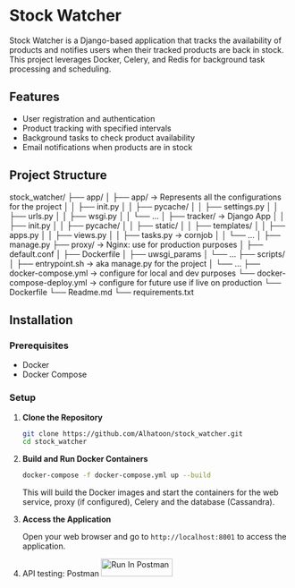 # Stock Watcher

Stock Watcher is a Django-based application that tracks the availability of products and notifies users when their tracked products are back in stock. This project leverages Docker, Celery, and Redis for background task processing and scheduling.

## Features

- User registration and authentication
- Product tracking with specified intervals
- Background tasks to check product availability
- Email notifications when products are in stock

## Project Structure
stock_watcher/
├── app/
│ ├── app/ -> Represents all the configurations for the project
│ │ ├── init.py
│ │ ├── pycache/
│ │ ├── settings.py
│ │ ├── urls.py
│ │ ├── wsgi.py
│ │ └── ...
│ ├── tracker/ -> Django App
│ │ ├── init.py
│ │ ├── pycache/
│ │ ├── static/
│ │ ├── templates/
│ │ ├── apps.py
│ │ ├── views.py
│ │ ├── tasks.py -> cornjob
│ │ └── ...
│ ├── manage.py
├── proxy/ -> Nginx: use for production purposes 
│ ├── default.conf
│ ├── Dockerfile
│ ├── uwsgi_params
│ └── ...
├── scripts/
│ ├── entrypoint.sh -> aka manage.py for the project
│ └── ...
├── docker-compose.yml -> configure for local and dev purposes 
└── docker-compose-deploy.yml -> configure for future use if live on production
└── Dockerfile
└── Readme.md
└── requirements.txt



## Installation

### Prerequisites

- Docker
- Docker Compose

### Setup

1. **Clone the Repository**

    ```bash
    git clone https://github.com/Alhatoon/stock_watcher.git
    cd stock_watcher
    ```

2. **Build and Run Docker Containers**

    ```bash
    docker-compose -f docker-compose.yml up --build
    ```

    This will build the Docker images and start the containers for the web service, proxy (if configured), Celery and the database (Cassandra).

3. **Access the Application**

    Open your web browser and go to `http://localhost:8001` to access the application.

4. API testing: Postman 
    [<img src="https://run.pstmn.io/button.svg" alt="Run In Postman" style="width: 128px; height: 32px;">](https://god.gw.postman.com/run-collection/34867969-de52a209-6aea-4534-8a38-62e88ee9bf3f?action=collection%2Ffork&source=rip_markdown&collection-url=entityId%3D34867969-de52a209-6aea-4534-8a38-62e88ee9bf3f%26entityType%3Dcollection%26workspaceId%3D91c9a4f6-53d4-43e6-adca-e688005c96af)